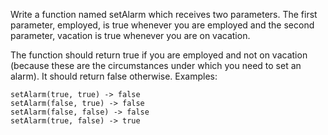 Write a function named setAlarm which receives two parameters. The first parameter, employed, is true whenever you are employed and the second parameter, vacation is true whenever you are on vacation.

The function should return true if you are employed and not on vacation (because these are the circumstances under which you need to set an alarm). It should return false otherwise. Examples:

    setAlarm(true, true) -> false
    setAlarm(false, true) -> false
    setAlarm(false, false) -> false
    setAlarm(true, false) -> true